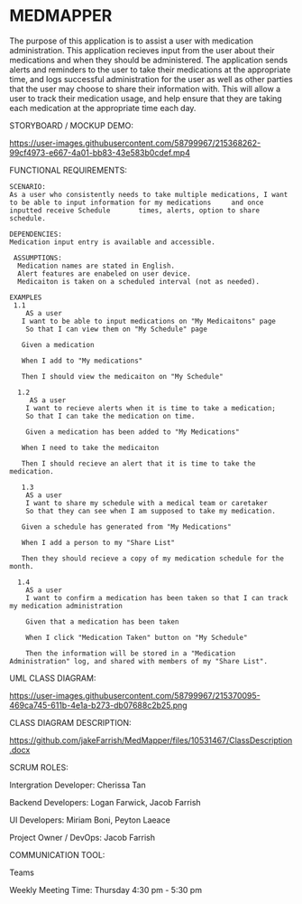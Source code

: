 # MEDMAPPER

The purpose of this application is to assist a user with medication administration. This application recieves input from the user about their medications and when they should be administered. The application sends alerts and reminders to the user to take their medications at the appropriate time, and logs successful administration for the user as well as other parties that the user may choose to share their information with. This will allow a user to track their medication usage, and help ensure that they are taking each medication at the appropriate time each day.

STORYBOARD / MOCKUP DEMO:

https://user-images.githubusercontent.com/58799967/215368262-99cf4973-e667-4a01-bb83-43e583b0cdef.mp4

  FUNCTIONAL REQUIREMENTS:

    SCENARIO:
    As a user who consistently needs to take multiple medications, I want to be able to input information for my medications     and once inputted receive Schedule       times, alerts, option to share schedule.

    DEPENDENCIES: 
    Medication input entry is available and accessible. 
    
     ASSUMPTIONS:
      Medication names are stated in English.
      Alert features are enabeled on user device.
      Medicaiton is taken on a scheduled interval (not as needed).
    
    EXAMPLES 
     1.1 
        AS a user 
       I want to be able to input medications on "My Medicaitons" page
        So that I can view them on "My Schedule" page
      
       Given a medication

       When I add to "My medications"

       Then I should view the medicaiton on "My Schedule"
      
      1.2
         AS a user 
        I want to recieve alerts when it is time to take a medication;
        So that I can take the medication on time.
      
        Given a medication has been added to "My Medications"

       When I need to take the medicaiton

       Then I should recieve an alert that it is time to take the medication.
     
       1.3
        AS a user 
        I want to share my schedule with a medical team or caretaker
        So that they can see when I am supposed to take my medication. 
      
       Given a schedule has generated from "My Medications"

       When I add a person to my "Share List"

       Then they should recieve a copy of my medication schedule for the month.
      
      1.4
        AS a user 
        I want to confirm a medication has been taken so that I can track my medication administration
      
        Given that a medication has been taken
      
        When I click "Medication Taken" button on "My Schedule" 
  
        Then the information will be stored in a "Medication Administration" log, and shared with members of my "Share List".
      

UML CLASS DIAGRAM:

https://user-images.githubusercontent.com/58799967/215370095-469ca745-611b-4e1a-b273-db07688c2b25.png

CLASS DIAGRAM DESCRIPTION:

https://github.com/jakeFarrish/MedMapper/files/10531467/ClassDescription.docx

SCRUM ROLES:

  Intergration Developer: Cherissa Tan
  
  Backend Developers: Logan Farwick, Jacob Farrish
  
  UI Developers: Miriam Boni, Peyton Laeace
  
  Project Owner / DevOps: Jacob Farrish

COMMUNICATION TOOL: 

Teams

Weekly Meeting Time: Thursday 4:30 pm - 5:30 pm 

 
 




 

 



